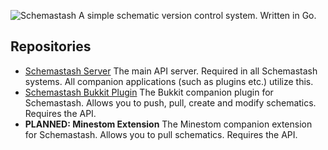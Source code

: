 ![Schemastash](https://github.com/endi-club/schemastash-server/assets/83672513/e343db10-ffdb-4b30-891a-7945b03a883e)
A simple schematic version control system. Written in Go.

## Repositories
- [Schemastash Server](https://github.com/endi-club/schemastash-server) The main API server. Required in all Schemastash systems. All companion applications (such as plugins etc.) utilize this.
- [Schemastash Bukkit Plugin](https://github.com/endi-club/schemastash-bukkit) The Bukkit companion plugin for Schemastash. Allows you to push, pull, create and modify schematics. Requires the API.
- **PLANNED: Minestom Extension** The Minestom companion extension for Schemastash. Allows you to pull schematics. Requires the API. 
